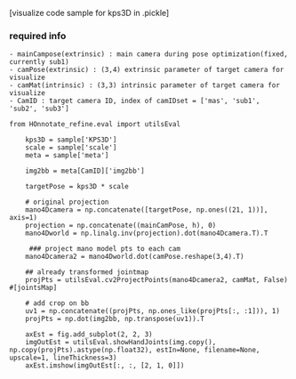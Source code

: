 [visualize code sample for kps3D in .pickle]

### required info ###
    - mainCampose(extrinsic) : main camera during pose optimization(fixed, currently sub1)
    - camPose(extrinsic) : (3,4) extrinsic parameter of target camera for visualize
    - camMat(intrinsic) : (3,3) intrinsic parameter of target camera for visualize
    - CamID : target camera ID, index of camIDset = ['mas', 'sub1', 'sub2', 'sub3']

```
from HOnnotate_refine.eval import utilsEval

    kps3D = sample['KPS3D']
    scale = sample['scale']
    meta = sample['meta']
    
    img2bb = meta[CamID]['img2bb']
    
    targetPose = kps3D * scale
        
    # original projection 
    mano4Dcamera = np.concatenate([targetPose, np.ones((21, 1))], axis=1)
    projection = np.concatenate((mainCamPose, h), 0)
    mano4Dworld = np.linalg.inv(projection).dot(mano4Dcamera.T).T 
    
     ### project mano model pts to each cam
    mano4Dcamera2 = mano4Dworld.dot(camPose.reshape(3,4).T)
    
    ## already transformed jointmap
    projPts = utilsEval.cv2ProjectPoints(mano4Dcamera2, camMat, False)  #[jointsMap]
    
    # add crop on bb
    uv1 = np.concatenate((projPts, np.ones_like(projPts[:, :1])), 1)
    projPts = np.dot(img2bb, np.transpose(uv1)).T
        
    axEst = fig.add_subplot(2, 2, 3)
    imgOutEst = utilsEval.showHandJoints(img.copy(), np.copy(projPts).astype(np.float32), estIn=None, filename=None, upscale=1, lineThickness=3)
    axEst.imshow(imgOutEst[:, :, [2, 1, 0]])
```
